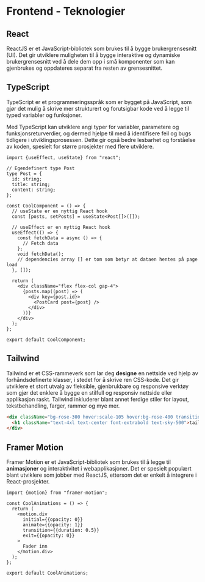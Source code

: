 # Frontend - Teknologier

## React

ReactJS er et JavaScript-bibliotek som brukes til å bygge brukergrensesnitt (UI). Det gir utviklere muligheten til å bygge interaktive og dynamiske brukergrensesnitt ved å dele dem opp i små komponenter som kan gjenbrukes og oppdateres separat fra resten av grensesnittet.

## TypeScript

TypeScript er et programmeringsspråk som er bygget på JavaScript, som gjør det mulig å skrive mer strukturert og forutsigbar kode ved å legge til typed variabler og funksjoner.

Med TypeScript kan utviklere angi typer for variabler, parametere og funksjonsreturverdier, og dermed hjelpe til med å identifisere feil og bugs tidligere i utviklingsprosessen. Dette gir også bedre lesbarhet og forståelse av koden, spesielt for større prosjekter med flere utviklere.

```tsx
import {useEffect, useState} from "react";

// Egendefinert type Post
type Post = {
  id: string;
  title: string;
  content: string;
};

const CoolComponent = () => {
  // useState er en nyttig React hook
  const [posts, setPosts] = useState<Post[]>([]);

  // useEffect er en nyttig React hook
  useEffect(() => {
    const fetchData = async () => {
      // Fetch data
    };
    void fetchData();
    // dependencies array [] er tom som betyr at dataen hentes på page load
  }, []);

  return (
    <div className="flex flex-col gap-4">
      {posts.map((post) => (
        <div key={post.id}>
          <PostCard post={post} />
        </div>
      ))}
    </div>
  );
};

export default CoolComponent;
```

## Tailwind

Tailwind er et CSS-rammeverk som lar deg **designe** en nettside ved hjelp av forhåndsdefinerte klasser, i stedet for å skrive ren CSS-kode. Det gir utviklere et stort utvalg av fleksible, gjenbrukbare og responsive verktøy som gjør det enklere å bygge en stilfull og responsiv nettside eller applikasjon raskt. Tailwind inkluderer blant annet ferdige stiler for layout, tekstbehandling, farger, rammer og mye mer.

```html
<div className="bg-rose-300 hover:scale-105 hover:bg-rose-400 transition-all duration-300">
  <h1 className="text-4xl text-center font-extrabold text-sky-500">tailwind ftw</h1>
</div>
```

## Framer Motion

Framer Motion er et JavaScript-bibliotek som brukes til å legge til **animasjoner** og interaktivitet i webapplikasjoner. Det er spesielt populært blant utviklere som jobber med ReactJS, ettersom det er enkelt å integrere i React-prosjekter.

```tsx
import {motion} from "framer-motion";

const CoolAnimations = () => {
  return (
    <motion.div
      initial={{opacity: 0}}
      animate={{opacity: 1}}
      transition={{duration: 0.5}}
      exit={{opacity: 0}}
    >
      Fader inn
    </motion.div>
  );
};

export default CoolAnimations;
```
